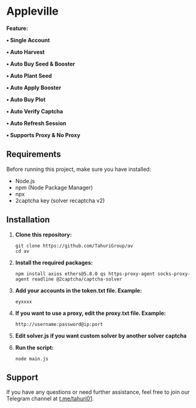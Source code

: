 # Appleville



**Feature:**

**• Single Account**

**• Auto Harvest**

**• Auto Buy Seed & Booster**

**• Auto Plant Seed**

**• Auto Apply Booster**

**• Auto Buy Plot**

**• Auto Verify Captcha**

**• Auto Refresh Session**

**• Supports Proxy & No Proxy**

## Requirements

Before running this project, make sure you have installed:

- Node.js
- npm (Node Package Manager)
- npx
- 2captcha key (solver recaptcha v2)

## Installation

1. **Clone this repository:**

    ```plaintext
    git clone https://github.com/TahuriGroup/av
    cd av

2. **Install the required packages:**

    ```plaintext
    npm install axios ethers@5.8.0 qs https-proxy-agent socks-proxy-agent readline @2captcha/captcha-solver
    
3. **Add your accounts in the token.txt file. Example:**

    ```plaintext
   eyxxxx

4. **If you want to use a proxy, edit the proxy.txt file. Example:**
   ```plaintext
   http://username:password@ip:port

5. **Edit solver.js if you want custom solver by another solver captcha**

6. **Run the script:**
   ```plaintext
   node main.js
   
## Support

If you have any questions or need further assistance, feel free to join our Telegram channel at [t.me/tahuri01](https://t.me/tahuri01).
